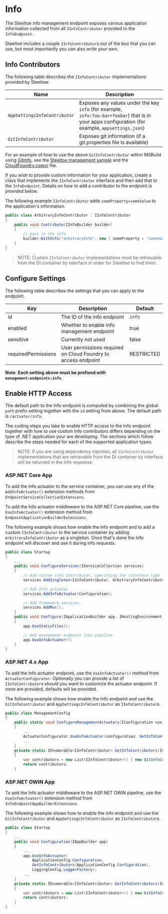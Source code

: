 # Info

The Steeltoe info management endpoint exposes various application information collected from all `IInfoContributor` provided to the `InfoEndpoint`.

Steeltoe includes a couple `IInfoContributor`s out of the box that you can use, but most importantly you can also write your own.

## Info Contributors

The following table describes the `IInfoContributor` implementations provided by Steeltoe:

|Name|Description|
|---|---|
| `AppSettingsInfoContributor`|Exposes any values under the key `info` (for example, `info:foo:bar=foobar`) that is in your apps configuration (for example, `appsettings.json`)|
| `GitInfoContributor`|Exposes git information (if a git.properties file is available)|

For an example of how to use the above `GitInfoContributor` within MSBuild using [GitInfo](https://github.com/kzu/GitInfo), see the [Steeltoe management sample](https://github.com/SteeltoeOSS/Samples/tree/master/Management/src/AspDotNetCore/CloudFoundry) and the [CloudFoundry.csproj](https://github.com/SteeltoeOSS/Samples/blob/master/Management/src/AspDotNetCore/CloudFoundry/CloudFoundry.csproj) file.

If you wish to provide custom information for your application, create a class that implements the `IInfoContributor` interface and then add that to the `InfoEndpoint`. Details on how to add a contributor to the endpoint is provided below.

The following example `IInfoContributor` adds `someProperty=someValue` to the application's information.

```csharp
public class ArbitraryInfoContributor : IInfoContributor
{
    public void Contribute(IInfoBuilder builder)
    {
        // pass in the info
        builder.WithInfo("arbitraryInfo", new { someProperty = "someValue" });
    }
}
```

>NOTE: Custom `IInfoContributor` implementations must be retrievable from the DI container by interface in order for Steeltoe to find them.

## Configure Settings

The following table describes the settings that you can apply to the endpoint.

|Key|Description|Default|
|---|---|---|
|id|The ID of the info endpoint|`info`|
|enabled|Whether to enable info management endpoint|true|
|sensitive|Currently not used|false|
|requiredPermissions|User permissions required on Cloud Foundry to access endpoint|RESTRICTED|

**Note**: **Each setting above must be prefixed with `management:endpoints:info`**.

## Enable HTTP Access

The default path to the Info endpoint is computed by combining the global `path` prefix setting together with the `id` setting from above. The default path is  `/actuator/info`.

The coding steps you take to enable HTTP access to the Info endpoint together with how to use custom Info contributors differs depending on the type of .NET application your are developing.  The sections which follow describe the steps needed for each of the supported application types.

>NOTE: If you are using dependency injection, all `IInfoContributor` implementations that are retrievable from the DI container by interface will be returned in the Info response.

### ASP.NET Core App

To add the Info actuator to the service container, you can use any of the `AddInfoActuator()` extension methods from `EndpointServiceCollectionExtensions`.

To add the Info actuator middleware to the ASP.NET Core pipeline, use the `UseInfoActuator()` extension method from `EndpointApplicationBuilderExtensions`.

The following example shows how enable the Info endpoint and to add a custom `IInfoContributor` to the service container by adding `ArbitraryInfoContributor` as a singleton. Once that's done the Info endpoint will discover and use it during info requests.

```csharp
public class Startup
{
    ...
    public void ConfigureServices(IServiceCollection services)
    {
        // Add custom info contributor, specifying the interface type
        services.AddSingleton<IInfoContributor, ArbitraryInfoContributor>();

        // Add Info actuator
        services.AddInfoActuator(Configuration);

        // Add framework services.
        services.AddMvc();
    }
    public void Configure(IApplicationBuilder app, IHostingEnvironment env, ILoggerFactory loggerFactory)
    {
        app.UseStaticFiles();

        // Add management endpoint into pipeline
        app.UseInfoActuator();
    }
}
```

### ASP.NET 4.x App

To add the Info actuator endpoint, use the `UseInfoActuator()` method from `ActuatorConfigurator`. Optionally you can provide a list of `IInfoContributor`s should you want to customize the actuator endpoint.  If none are provided, defaults will be provided.

The following example shows how enable the Info endpoint and use the `GitInfoContributor` and `AppSettingsInfoContributor` as `IInfoContributor`s.

```csharp
public class ManagementConfig
{
    public static void ConfigureManagementActuators(IConfiguration configuration, ILoggerFactory loggerFactory)
    {
        ...
        ActuatorConfigurator.UseInfoActuator(configuration, GetInfoContributors(configuration), loggerFactory);
        ...
    }
    private static IEnumerable<IInfoContributor> GetInfoContributors(IConfiguration configuration)
    {
        var contributors = new List<IInfoContributor>() { new GitInfoContributor(), new AppSettingsInfoContributor(configuration) }
        return contributors;
    }
```

### ASP.NET OWIN App

To add the Info actuator middleware to the ASP.NET OWIN pipeline, use the `UseInfoActuator()` extension method from `InfoEndpointAppBuilderExtensions`.

The following example shows how to enable the Info endpoint and use the `GitInfoContributor` and `AppSettingsInfoContributor` as `IInfoContributor`s.

```csharp
public class Startup
{
    ...
    public void Configuration(IAppBuilder app)
    {
        ...
        app.UseInfoActuator(
            ApplicationConfig.Configuration,
            GetInfoContributors(ApplicationConfig.Configuration),
            LoggingConfig.LoggerFactory);
        ...
    }
    private static IEnumerable<IInfoContributor> GetInfoContributors(IConfiguration configuration)
    {
        var contributors = new List<IInfoContributor>() { new GitInfoContributor(), new AppSettingsInfoContributor(configuration) }
        return contributors;
    }
}
```

